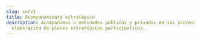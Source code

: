 ```yaml
---
slug: serv1
title: Acompañamiento estratégico
description: Acompañamos a entidades públicas y privadas en sus procesos de
  elaboración de planes estratégicos participativos.
---
```

